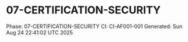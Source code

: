 # 07-CERTIFICATION-SECURITY
Phase: 07-CERTIFICATION-SECURITY
CI: CI-AF001-001
Generated: Sun Aug 24 22:41:02 UTC 2025
